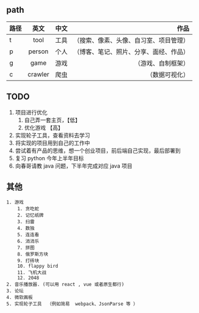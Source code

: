 ## path

|路径|英文|中文|作品|
|:- |:-: |:- |-: |
|t|tool|工具|（搜索、像素、头像、自习室、项目管理）|
|p|person|个人|（博客、笔记、照片、分享、面经、作品）| 
|g|game|游戏|（游戏、自制框架）| 
|c|crawler|爬虫|（数据可视化）| 

  

## TODO

1. 项目进行优化
    1. 自己弄一套主页，【低】
    2. 优化游戏 【高】
2. 实现轮子工具，查看资料去学习
3. 将实现的项目用到自己的工作中
4. 尝试着有产品的思维，想一个创业项目，前后端自己实现，最后部署到
5. 复习 python 今年上半年目标
6. 向春哥请教 java 问题，下半年完成对应 java 项目


## 其他

```
1. 游戏 
    1. 贪吃蛇 
    2. 记忆纸牌 
    3. 扫雷
    4. 数独
    5. 连连看
    6. 消消乐
    7. 拼图
    8. 俄罗斯方块
    9. 打砖块
    10. flappy bird
    11. 飞机大战
    12. 2048
2. 音乐播放器. (可以用 react , vue 或者原生都行)
3. 论坛
4. 微软画板 
5. 实现轮子工具  （例如简易  webpack、JsonParse 等 ）

```




 
 

 

 